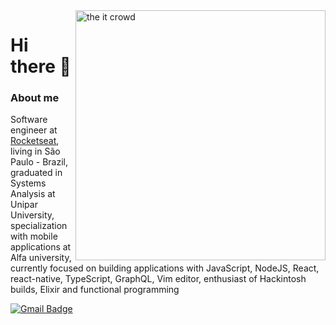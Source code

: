 
<img align='right' width="400" alt="the it crowd" src="https://media4.giphy.com/media/l3977c5EIanrpRouk/giphy.gif?cid=ecf05e47d141129cccaee8610460ffd39415a735b0334fdb&rid=giphy.gif" width="180"/>

# Hi there 👋

### About me

Software engineer at [Rocketseat](https://github.com/Rocketseat), living in São Paulo - Brazil, graduated in Systems Analysis at Unipar University, specialization with mobile applications at Alfa university, currently focused on building applications with JavaScript, NodeJS, React, react-native, TypeScript, GraphQL, Vim editor, enthusiast of Hackintosh builds, Elixir and functional programming

[![Gmail Badge](https://img.shields.io/badge/-joaoantoniomaruti@gmail.com-c14438?style=flat-square&logo=Gmail&logoColor=white&link=mailto:joaoantoniomaruti@gmail.com)](mailto:joaoantoniomaruti@gmail.com)

